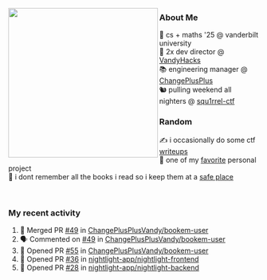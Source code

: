 <!-- 
Hey what are you doing here? 
I admire your curiosity tho
Shoot me an email (zinean00 at gmail dot com)
Let's connect! 
-->

<p float="left">
  <img src='https://imgur.com/nGM66Ev.png' width='300' align="left">
  <p>
    
  <h3>About Me</h3>
  🏫 cs + maths '25 @ vanderbilt university <br>
  🌊 2x dev director @ <a href="https://github.com/vandyhacks">VandyHacks</a> <br>
  📚 engineering manager @ <a href="https://github.com/changeplusplusvandy">ChangePlusPlus<a> <br>
  🐿 pulling weekend all nighters @ <a href="https://github.com/squ1rrel-ctf">squ1rrel-ctf</a> <br>
  
  <h3>Random</h3>
  ✍️ i occasionally do some ctf <a href="https://squ1rrel.dev/author/zineanteoh">writeups</a> <br>
  📱 one of my <a href="https://github.com/zineanteoh/vinkybox-app">favorite</a> personal project<br>
  📖 i dont remember all the books i read so i keep them at a <a href="https://www.goodreads.com/user/show/80901669-zi">safe place</a>
  </p>
  
</p>

<br>
<!-- <i>generated by <a href="https://labs.openai.com/s/0hW1r6PFYo3Zh0a7UoxK2AMp" target="_blank">dall-e 2</a></i> -->

<h3>My recent activity</h3>

<!--START_SECTION:activity-->
1. 🎉 Merged PR [#49](https://github.com/ChangePlusPlusVandy/bookem-user/pull/49) in [ChangePlusPlusVandy/bookem-user](https://github.com/ChangePlusPlusVandy/bookem-user)
2. 🗣 Commented on [#49](https://github.com/ChangePlusPlusVandy/bookem-user/issues/49) in [ChangePlusPlusVandy/bookem-user](https://github.com/ChangePlusPlusVandy/bookem-user)
3. 💪 Opened PR [#55](https://github.com/ChangePlusPlusVandy/bookem-user/pull/55) in [ChangePlusPlusVandy/bookem-user](https://github.com/ChangePlusPlusVandy/bookem-user)
4. 💪 Opened PR [#36](https://github.com/nightlight-app/nightlight-frontend/pull/36) in [nightlight-app/nightlight-frontend](https://github.com/nightlight-app/nightlight-frontend)
5. 💪 Opened PR [#28](https://github.com/nightlight-app/nightlight-backend/pull/28) in [nightlight-app/nightlight-backend](https://github.com/nightlight-app/nightlight-backend)
<!--END_SECTION:activity-->
